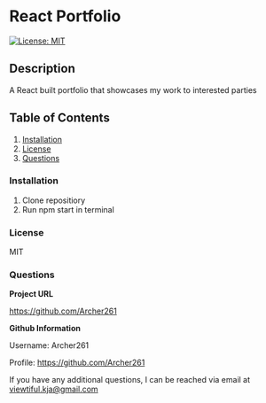 # React Portfolio

[![License: MIT](https://img.shields.io/badge/License-MIT-yellow.svg)](https://opensource.org/licenses/MIT)

## **Description**

A React built portfolio that showcases my work to interested parties

## **Table of Contents**

1. [Installation](#Installation)
2. [License](#License)
3. [Questions](#Questions)

### **Installation**

1. Clone repositiory
2. Run npm start in terminal

### **License**

MIT

### **Questions**

**Project URL**

<https://github.com/Archer261>

**Github Information**

Username: Archer261

Profile: <https://github.com/Archer261>

If you have any additional questions, I can be reached via email at <viewtiful.kja@gmail.com>
